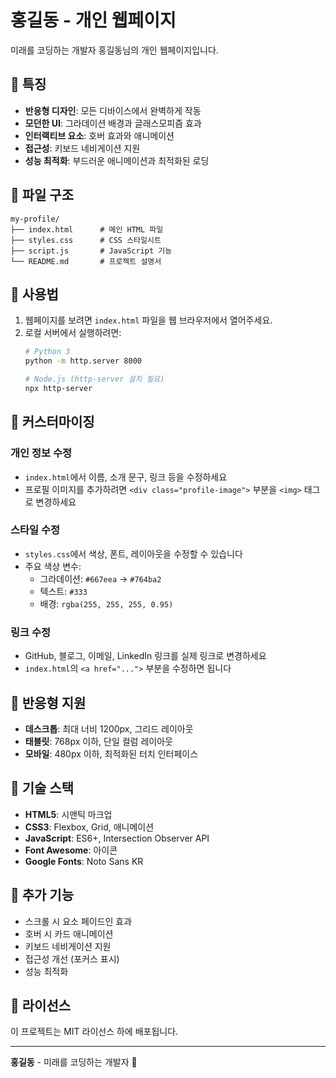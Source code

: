 # 홍길동 - 개인 웹페이지

미래를 코딩하는 개발자 홍길동님의 개인 웹페이지입니다.

## 🌟 특징

- **반응형 디자인**: 모든 디바이스에서 완벽하게 작동
- **모던한 UI**: 그라데이션 배경과 글래스모피즘 효과
- **인터랙티브 요소**: 호버 효과와 애니메이션
- **접근성**: 키보드 네비게이션 지원
- **성능 최적화**: 부드러운 애니메이션과 최적화된 로딩

## 📁 파일 구조

```
my-profile/
├── index.html      # 메인 HTML 파일
├── styles.css      # CSS 스타일시트
├── script.js       # JavaScript 기능
└── README.md       # 프로젝트 설명서
```

## 🚀 사용법

1. 웹페이지를 보려면 `index.html` 파일을 웹 브라우저에서 열어주세요.
2. 로컬 서버에서 실행하려면:
   ```bash
   # Python 3
   python -m http.server 8000
   
   # Node.js (http-server 설치 필요)
   npx http-server
   ```

## 🎨 커스터마이징

### 개인 정보 수정
- `index.html`에서 이름, 소개 문구, 링크 등을 수정하세요
- 프로필 이미지를 추가하려면 `<div class="profile-image">` 부분을 `<img>` 태그로 변경하세요

### 스타일 수정
- `styles.css`에서 색상, 폰트, 레이아웃을 수정할 수 있습니다
- 주요 색상 변수:
  - 그라데이션: `#667eea` → `#764ba2`
  - 텍스트: `#333`
  - 배경: `rgba(255, 255, 255, 0.95)`

### 링크 수정
- GitHub, 블로그, 이메일, LinkedIn 링크를 실제 링크로 변경하세요
- `index.html`의 `<a href="...">` 부분을 수정하면 됩니다

## 📱 반응형 지원

- **데스크톱**: 최대 너비 1200px, 그리드 레이아웃
- **태블릿**: 768px 이하, 단일 컬럼 레이아웃
- **모바일**: 480px 이하, 최적화된 터치 인터페이스

## 🎯 기술 스택

- **HTML5**: 시맨틱 마크업
- **CSS3**: Flexbox, Grid, 애니메이션
- **JavaScript**: ES6+, Intersection Observer API
- **Font Awesome**: 아이콘
- **Google Fonts**: Noto Sans KR

## 🔧 추가 기능

- 스크롤 시 요소 페이드인 효과
- 호버 시 카드 애니메이션
- 키보드 네비게이션 지원
- 접근성 개선 (포커스 표시)
- 성능 최적화

## 📄 라이선스

이 프로젝트는 MIT 라이선스 하에 배포됩니다.

---

**홍길동** - 미래를 코딩하는 개발자 🚀 